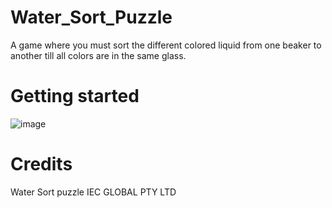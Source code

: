 # Water_Sort_Puzzle

A game where you must sort the different colored liquid from one beaker to another till all colors are in the same glass.

# Getting started 
![image](https://user-images.githubusercontent.com/99709699/156982435-a330d0cf-b3c9-4e13-963a-7d98671148e5.png)



# Credits

Water Sort puzzle
IEC GLOBAL PTY LTD

